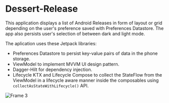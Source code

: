 # Dessert-Release
This application displays a list of Android Releases in form of layout or grid depending on the user's preference saved with Preferences Datastore. The app also persists user's selection of between dark and light mode.

The aplication uses these Jetpack libraries:
- Preferences Datastore to persist key-value pairs of data in the phone storage.
- ViewModel to implement MVVM UI design pattern.
- Dagger-Hilt for dependency injection.
- Lifecycle KTX and Lifecycle Compose to collect the StateFlow from the ViewModel in a lifecycle aware manner inside the composables using `collectAsStateWithLifecycle()` API.

![Frame 3](https://github.com/Camilo-Hernandez/Dessert-Release/assets/36543483/48d11410-44dd-4027-a80d-27931a190a3d)
